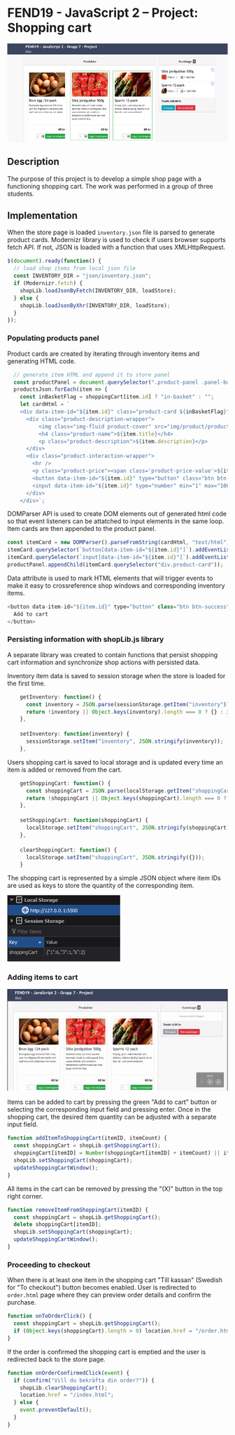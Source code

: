 # FEND19 - JavaScript 2 – Project: Shopping cart

![preview](img/readme/preview.png)

## Description

The purpose of this project is to develop a simple shop page with a functioning shopping cart. The work was performed in a group of three students.

## Implementation

When the store page is loaded `inventory.json` file is parsed to generate product cards. Modernizr library is used to check if users browser supports fetch API. If not, JSON is loaded with a function that uses XMLHttpRequest.

```js
$(document).ready(function() {
  // load shop items from local json file
  const INVENTORY_DIR = "json/inventory.json";
  if (Modernizr.fetch) {
    shopLib.loadJsonByFetch(INVENTORY_DIR, loadStore);
  } else {
    shopLib.loadJsonByXhr(INVENTORY_DIR, loadStore);
  }
});
```

### Populating products panel

Product cards are created by iterating through inventory items and generating HTML code.

```js
  // generate item HTML and append it to store panel
  const productPanel = document.querySelector(".product-panel .panel-body");
  productsJson.forEach(item => {
    const inBasketFlag = shoppingCart[item.id] ? "in-basket" : "";
    let cardHtml = `
    <div data-item-id="${item.id}" class="product-card ${inBasketFlag}">
      <div class="product-description-wrapper">
          <img class="img-fluid product-cover" src="img/product/product-${item.id}.jpg" alt="${item.title}" />
          <h4 class="product-name">${item.title}</h4>
          <p class="product-description">${item.description}</p>
      </div>
      <div class="product-interaction-wrapper">
        <hr />
        <p class="product-price"><span class='product-price-value'>${item.price.value}</span> ${item.price.currency}</p>
        <button data-item-id="${item.id}" type="button" class="btn btn-success">Lägg i kundvagnen</button>
        <input data-item-id="${item.id}" type="number" min="1" max="1000" class="cart-item-qty" value="1" />
      </div>
    </div>`;
```

DOMParser API is used to create DOM elements out of generated html code so that event listeners can be attatched to input elements in the same loop. Item cards are then appended to the product panel.

```js
const itemCard = new DOMParser().parseFromString(cardHtml, "text/html");
itemCard.querySelector(`button[data-item-id="${item.id}"]`).addEventListener("click", clickAddToCartButton);
itemCard.querySelector(`input[data-item-id="${item.id}"]`).addEventListener("keyup", onKeyPressedInInputElement);
productPanel.appendChild(itemCard.querySelector("div.product-card"));
```

Data attribute is used to mark HTML elements that will trigger events to make it easy to crossreference shop windows and corresponding inventory items.

```js
<button data-item-id="${item.id}" type="button" class="btn btn-success">
  Add to cart
</button>
```

### Persisting information with shopLib.js library

A separate library was created to contain functions that persist shopping cart information and synchronize shop actions with persisted data.

Inventory item data is saved to session storage when the store is loaded for the first time.

```js
    getInventory: function() {
      const inventory = JSON.parse(sessionStorage.getItem("inventory"));
      return !inventory || Object.keys(inventory).length === 0 ? {} : inventory;
    },

    setInventory: function(inventory) {
      sessionStorage.setItem("inventory", JSON.stringify(inventory));
    },
```

Users shopping cart is saved to local storage and is updated every time an item is added or removed from the cart.

```js
    getShoppingCart: function() {
      const shoppingCart = JSON.parse(localStorage.getItem("shoppingCart"));
      return !shoppingCart || Object.keys(shoppingCart).length === 0 ? {} : shoppingCart;
    },

    setShoppingCart: function(shoppingCart) {
      localStorage.setItem("shoppingCart", JSON.stringify(shoppingCart));
    },

    clearShoppingCart: function() {
      localStorage.setItem("shoppingCart", JSON.stringify({}));
    }
```

The shopping cart is represented by a simple JSON object where item IDs are used as keys to store the quantity of the corresponding item.

![preview](img/readme/cart-local-storage.png)

### Adding items to cart

![preview](img/readme/cart-demo.gif)

Items can be added to cart by pressing the green "Add to cart" button or selecting the corresponding input field and pressing enter. Once in the shopping cart, the desired item quantity can be adjusted with a separate input field.

```js
function addItemToShoppingCart(itemID, itemCount) {
  const shoppingCart = shopLib.getShoppingCart();
  shoppingCart[itemID] = Number(shoppingCart[itemID] + itemCount) || itemCount;
  shopLib.setShoppingCart(shoppingCart);
  updateShoppingCartWindow();
}
```

All items in the cart can be removed by pressing the "(X)" button in the top right corner.

```js
function removeItemFromShoppingCart(itemID) {
  const shoppingCart = shopLib.getShoppingCart();
  delete shoppingCart[itemID];
  shopLib.setShoppingCart(shoppingCart);
  updateShoppingCartWindow();
}
```

### Proceeding to checkout
When there is at least one item in the shopping cart "Till kassan" (Swedish for "To checkout") button becomes enabled. User is redirected to `order.html` page where they can preview order details and confirm the purchase.
```js
function onToOrderClick() {
  const shoppingCart = shopLib.getShoppingCart();
  if (Object.keys(shoppingCart).length > 0) location.href = "/order.html";
}
```
If the order is confirmed the shopping cart is emptied and the user is redirected back to the store page.
```js
function onOrderConfirmedClick(event) {
  if (confirm("Vill du bekräfta din order?")) {
    shopLib.clearShoppingCart();
    location.href = "/index.html";
  } else {
    event.preventDefault();
  }
}
```

